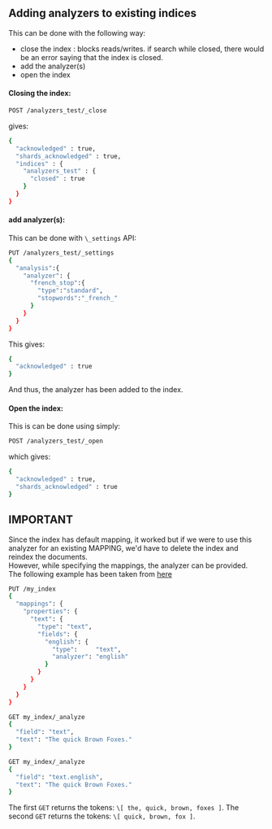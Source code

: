 ## Adding analyzers to existing indices

This can be done with the following way:
- close the index : blocks reads/writes. if search while closed, there would be an error saying that the index is closed.
- add the analyzer(s)
- open the index

#### Closing the index:
```sh
POST /analyzers_test/_close
```
gives:
```sh
{
  "acknowledged" : true,
  "shards_acknowledged" : true,
  "indices" : {
    "analyzers_test" : {
      "closed" : true
    }
  }
}
```
#### add analyzer(s):

This can be done with `\_settings` API:
```sh
PUT /analyzers_test/_settings
{
  "analysis":{
    "analyzer": {
      "french_stop":{
        "type":"standard",
        "stopwords":"_french_"
      }
    }
  }
}
```
This gives:
```sh
{
  "acknowledged" : true
}
```
And thus, the analyzer has been added to the index.

#### Open the index:
This is can be done using simply:
```sh
POST /analyzers_test/_open
```
which gives:
```sh
{
  "acknowledged" : true,
  "shards_acknowledged" : true
}
```

## **IMPORTANT**
Since the index has default mapping, it worked but if we were to use this analyzer for an existing MAPPING, we'd have to delete the index and reindex the documents.<br>
However, while specifying the mappings, the analyzer can be provided.<br>
The following example has been taken from [here][ESURL]
```sh
PUT /my_index
{
  "mappings": {
    "properties": {
      "text": { 
        "type": "text",
        "fields": {
          "english": { 
            "type":     "text",
            "analyzer": "english"
          }
        }
      }
    }
  }
}

GET my_index/_analyze 
{
  "field": "text",
  "text": "The quick Brown Foxes."
}

GET my_index/_analyze 
{
  "field": "text.english",
  "text": "The quick Brown Foxes."
}
```
The first `GET` returns the tokens: `\[ the, quick, brown, foxes ]`.
The second `GET` returns the tokens: `\[ quick, brown, fox ]`.

[ESURL]: <https://www.elastic.co/guide/en/elasticsearch/reference/current/analyzer.html>